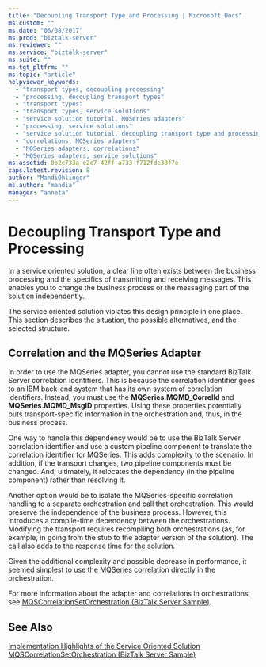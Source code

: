 ```yaml
---
title: "Decoupling Transport Type and Processing | Microsoft Docs"
ms.custom: ""
ms.date: "06/08/2017"
ms.prod: "biztalk-server"
ms.reviewer: ""
ms.service: "biztalk-server"
ms.suite: ""
ms.tgt_pltfrm: ""
ms.topic: "article"
helpviewer_keywords: 
  - "transport types, decoupling processing"
  - "processing, decoupling transport types"
  - "transport types"
  - "transport types, service solutions"
  - "service solution tutorial, MQSeries adapters"
  - "processing, service solutions"
  - "service solution tutorial, decoupling transport type and processing"
  - "correlations, MQSeries adapters"
  - "MQSeries adapters, correlations"
  - "MQSeries adapters, service solutions"
ms.assetid: 0b2c733a-e2c7-42ff-a733-f712fde38f7e
caps.latest.revision: 8
author: "MandiOhlinger"
ms.author: "mandia"
manager: "anneta"
---
```

# Decoupling Transport Type and Processing
In a service oriented solution, a clear line often exists between the business processing and the specifics of transmitting and receiving messages. This enables you to change the business process or the messaging part of the solution independently.  
  
 The service oriented solution violates this design principle in one place. This section describes the situation, the possible alternatives, and the selected structure.  
  
## Correlation and the MQSeries Adapter  
 In order to use the MQSeries adapter, you cannot use the standard BizTalk Server correlation identifiers. This is because the correlation identifier goes to an IBM back-end system that has its own system of correlation identifiers. Instead, you must use the **MQSeries.MQMD_CorrelId** and **MQSeries.MQMD_MsgID** properties. Using these properties potentially puts transport-specific information in the orchestration and, thus, in the business process.  
  
 One way to handle this dependency would be to use the BizTalk Server correlation identifier and use a custom pipeline component to translate the correlation identifier for MQSeries. This adds complexity to the scenario. In addition, if the transport changes, two pipeline components must be changed. And, ultimately, it relocates the dependency (in the pipeline component) rather than resolving it.  
  
 Another option would be to isolate the MQSeries-specific correlation handling to a separate orchestration and call that orchestration. This would preserve the independence of the business process. However, this introduces a compile-time dependency between the orchestrations. Modifying the transport requires recompiling both orchestrations (as, for example, in going from the stub to the adapter version of the solution). The call also adds to the response time for the solution.  
  
 Given the additional complexity and possible decrease in performance, it seemed simplest to use the MQSeries correlation directly in the orchestration.  
  
 For more information about the adapter and correlations in orchestrations, see [MQSCorrelationSetOrchestration (BizTalk Server Sample)](../core/mqscorrelationsetorchestration-biztalk-server-sample.md).  
  
## See Also  
 [Implementation Highlights of the Service Oriented Solution](../core/implementation-highlights-of-the-service-oriented-solution.md)   
 [MQSCorrelationSetOrchestration (BizTalk Server Sample)](../core/mqscorrelationsetorchestration-biztalk-server-sample.md)